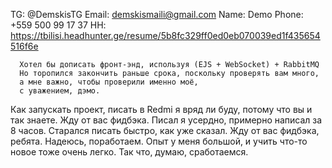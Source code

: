 TG: @DemskisTG
Email: demskismaili@gmail.com
Name: Demo
Phone: +559 500 99 17 37
HH: https://tbilisi.headhunter.ge/resume/5b8fc329ff0ed0eb070039ed1f435654516f6e

      Хотел бы дописать фронт-энд, используя (EJS + WebSocket) + RabbitMQ
      Но торопился закончить раньше срока, поскольку проверять вам много,
      а мне важно, чтобы проверили именно моё,
      с уважением, дэмо.

Как запускать проект, писать в Redmi я вряд ли буду,
потому что вы и так знаете. Жду от вас фидбэка. Писал я усердно,
примерно написал за 8 часов. Старался писать быстро, как уже сказал.
Жду от вас фидбэка, ребята. Надеюсь, поработаем. Опыт у меня большой,
и учить что-то новое тоже очень легко. Так что, думаю, сработаемся.


